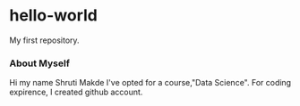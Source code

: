 # hello-world
My first repository.
### About Myself
Hi my name Shruti Makde
I've opted for a course,"Data Science".
For coding expirence, I created github account.
